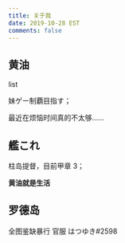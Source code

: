 ```yaml
---
title: 关于我
date: 2019-10-28 EST
comments: false
---
```


## 黄油

list

妹ゲー制覇目指す；

最近在烦恼时间真的不太够……

## 艦これ

柱岛提督，目前甲章 3；

**黄油就是生活**

## 罗德岛

全图鉴缺暴行 官服 はつゆき#2598

